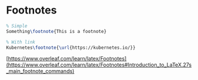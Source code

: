 # Footnotes

```latex
% Simple
Something\footnote{This is a footnote}

% With link
Kubernetes\footnote{\url{https://kubernetes.io/}}
```

[https://www.overleaf.com/learn/latex/Footnotes](https://www.overleaf.com/learn/latex/Footnotes#Introduction_to_LaTeX.27s_main_footnote_commands)